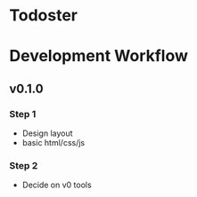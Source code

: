 # Todoster

# Development Workflow

## v0.1.0

### Step 1
- Design layout
- basic html/css/js

### Step 2
- Decide on v0 tools